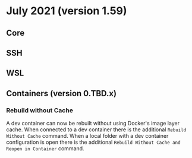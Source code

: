 # July 2021 (version 1.59)

## Core

## SSH

## WSL

## Containers (version 0.TBD.x)

### Rebuild without Cache

A dev container can now be rebuilt without using Docker's image layer cache. When connected to a dev container there is the additional `Rebuild Without Cache` command. When a local folder with a dev container configuration is open there is the additional `Rebuild Without Cache and Reopen in Container` command.

